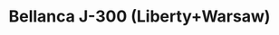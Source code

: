 ---
layout: product
title: "Bellanca J-300 (Liberty+Warsaw)"
price: "2900" 
desc: "1/72 Maketa"
img_path: "/assets/img/DORAW72012.webp"
brand: "N/A"
available: false
special_offer: false
new: false
soon: false
cat: "010000"
subcat: "012000"
subsubcat: "0N/A"
sifra: "DORAW72012"
popular: false
---